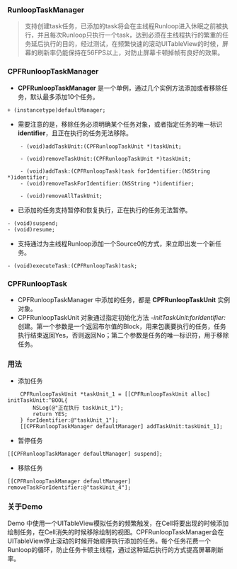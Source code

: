 ### RunloopTaskManager
> 支持创建task任务，已添加的task将会在主线程Runloop进入休眠之前被执行，并且每次Runloop只执行一个task，达到必须在主线程执行的繁重的任务延后执行的目的，经过测试，在频繁快速的滚动UITableView的时候，屏幕的刷新率仍能保持在56FPS以上，对防止屏幕卡顿掉帧有良好的效果。

### CPFRunloopTaskManager

- **CPFRunloopTaskManager** 是一个单例，通过几个实例方法添加或者移除任务，默认最多添加10个任务。

```
+ (instancetype)defaultManager;
```

- 需要注意的是，移除任务必须明确某个任务对象，或者指定任务的唯一标识 **identifier**，且正在执行的任务无法移除。

```
	- (void)addTaskUnit:(CPFRunloopTaskUnit *)taskUnit;
	
	- (void)removeTaskUnit:(CPFRunloopTaskUnit *)taskUnit;

	- (void)addTask:(CPFRunloopTask)task forIdentifier:(NSString *)identifier;
	- (void)removeTaskForIdentifier:(NSString *)identifier;

	- (void)removeAllTaskUnit;

```
- 已添加的任务支持暂停和恢复执行，正在执行的任务无法暂停。

```
- (void)suspend;
- (void)resume;
```

- 支持通过为主线程Runloop添加一个Source0的方式，来立即出发一个新任务。

```
- (void)executeTask:(CPFRunloopTask)task;
```

### CPFRunloopTask

- CPFRunloopTaskManager 中添加的任务，都是 **CPFRunloopTaskUnit** 实例对象。
- CPFRunloopTaskUnit 对象通过指定初始化方法 *-initTaskUnit:forIdentifier:*  创建。第一个参数是一个返回布尔值的Block，用来包裹要执行的任务，任务执行结束返回Yes，否则返回No；第二个参数是任务的唯一标识符，用于移除任务。


### 用法

- 添加任务

```
	CPFRunloopTaskUnit *taskUnit_1 = [[CPFRunloopTaskUnit alloc] initTaskUnit:^BOOL{
        NSLog(@"正在执行 taskUnit_1");
        return YES;
    } forIdentifier:@"taskUnit_1"];
    [[CPFRunloopTaskManager defaultManager] addTaskUnit:taskUnit_1];
```

- 暂停任务

```
[[CPFRunloopTaskManager defaultManager] suspend];
```

- 移除任务

```
[[CPFRunloopTaskManager defaultManager] removeTaskForIdentifier:@"taskUnit_4"];
```

### 关于Demo

Demo 中使用一个UITableView模拟任务的频繁触发，在Cell将要出现的时候添加绘制任务，在Cell消失的时候移除绘制的视图。CPFRunloopTaskManager会在UITableView停止滚动的时候开始顺序执行添加的任务。每个任务花费一个Runloop的循环，防止任务卡顿主线程，通过这种延后执行的方式提高屏幕刷新率。